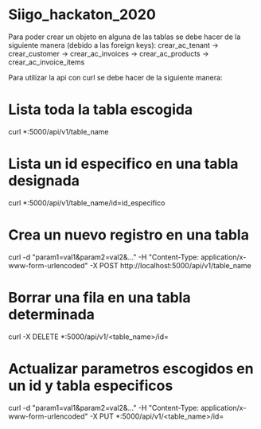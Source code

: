 # Siigo_hackaton_2020
Para poder crear un objeto en alguna de las tablas se debe hacer de la siguiente manera (debido a las foreign keys):
crear_ac_tenant -> crear_customer -> crear_ac_invoices -> crear_ac_products -> crear_ac_invoice_items

Para utilizar la api con curl se debe hacer de la siguiente manera:
# Lista toda la tabla escogida
curl *:5000/api/v1/table_name
# Lista un id especifico en una tabla designada
curl *:5000/api/v1/table_name/id=id_especifico
# Crea un nuevo registro en una tabla
curl -d "param1=val1&param2=val2&..." -H "Content-Type: application/x-www-form-urlencoded" -X POST http://localhost:5000/api/v1/table_name
# Borrar una fila en una tabla determinada
curl -X DELETE *:5000/api/v1/<table_name>/id=<id>
# Actualizar parametros escogidos en un id y tabla especificos
curl -d "param1=val1&param2=val2&..." -H "Content-Type: application/x-www-form-urlencoded" -X PUT  *:5000/api/v1/<table_name>/id=<id>